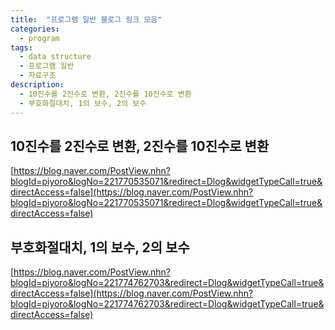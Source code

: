```yaml
---
title:  "프로그램 일반 블로그 링크 모음"
categories:
  - program
tags:
  - data structure
  - 프로그램 일반
  - 자료구조
description:
  - 10진수를 2진수로 변환, 2진수를 10진수로 변환
  - 부호화절대치, 1의 보수, 2의 보수
---
```


## 10진수를 2진수로 변환, 2진수를 10진수로 변환
[https://blog.naver.com/PostView.nhn?blogId=piyoro&logNo=221770535071&redirect=Dlog&widgetTypeCall=true&directAccess=false](https://blog.naver.com/PostView.nhn?blogId=piyoro&logNo=221770535071&redirect=Dlog&widgetTypeCall=true&directAccess=false)

## 부호화절대치, 1의 보수, 2의 보수
[https://blog.naver.com/PostView.nhn?blogId=piyoro&logNo=221774762703&redirect=Dlog&widgetTypeCall=true&directAccess=false](https://blog.naver.com/PostView.nhn?blogId=piyoro&logNo=221774762703&redirect=Dlog&widgetTypeCall=true&directAccess=false)
